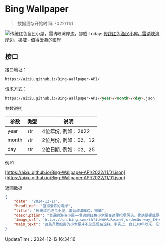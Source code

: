 # Bing Wallpaper

> 数据缓存开始时间: 2022/11/1

![传统红色渔民小屋，雷讷峡湾岸边，挪威](https://cn.bing.com/th?id=OHR.ReinefjordenNorway_ZH-CN1198843758_1920x1080.webp)
Today: [传统红色渔民小屋，雷讷峡湾岸边，挪威](https://cn.bing.com/th?id=OHR.ReinefjordenNorway_ZH-CN1198843758_1920x1080.webp) - 值得爱慕的海岸

## 接口

接口地址：

```html
https://aixiu.github.io/Bing-Wallpaper-API/
```

请求方式：

```html
https://aixiu.github.io/Bing-Wallpaper-API/<year>/<month>/<day>.json
```

参数说明

| 参数 | 类型 | 说明 |
| - | - | - |
| year | str | 4位年份, 例如：2022 |
| month | str | 2位月份, 例如：02、12 |
| day | str | 2位日期, 例如：02、25 |

例如

[https://aixiu.github.io/Bing-Wallpaper-API/2022/11/01.json](https://aixiu.github.io/Bing-Wallpaper-API/2022/11/01.json)

返回数据

```json
{
    "date": "2024-12-16",
    "headline": "值得爱慕的海岸",
    "title": "传统红色渔民小屋，雷讷峡湾岸边，挪威",
    "description": "普通的海滨小屋——雷讷的红色小木屋在这里抢尽风头。雷讷是挪威罗弗敦群岛最美丽的地方之一，是一个约有300人居住的渔村。自1775年以来，这里一直是一个贸易站，如今已从商业中心发展成为备受青睐的旅游胜地。村子的海滨两边是传统的渔民小屋，称为“rorbu”或“rorbuer”，如今天的图片所示，这些小屋大多是红色的。这里曾经是渔民的重要住所，如今已成为受游客欢迎的住宿地。1999年，德国画家英戈·库尔在雷讷的一座小木屋里设立了临时工作室，他在这里描绘了高耸山脉衬托下的海港景色。这个村庄真正的亮点在冬季，在这个季节，你有机会看到北极光在夜空中闪烁。",
    "image_url": "https://cn.bing.com/th?id=OHR.ReinefjordenNorway_ZH-CN1198843758_1920x1080.webp",
    "main_text": "这些风景如画的小木屋并不总是现在这样。事实上，自1100年以来，它们就在挪威北部扮演着相当重要的角色。"
}
```

UpdataTime：2024-12-16 16:34:16
